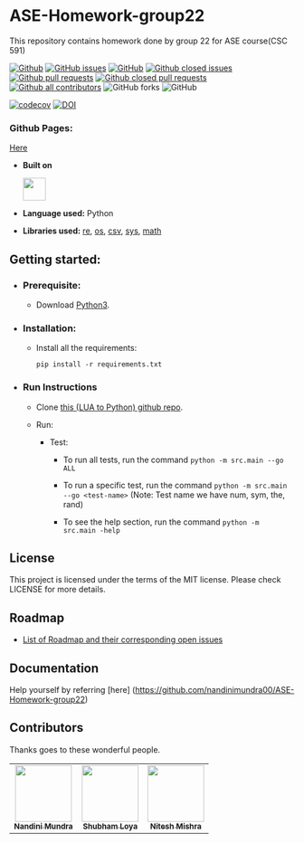 # ASE-Homework-group22

This repository contains homework done by group 22 for ASE course(CSC 591)

[![Github](https://img.shields.io/badge/language-python-red.svg)](https://www.python.org/downloads/)
[![GitHub issues](https://img.shields.io/github/issues-raw/nandinimundra00/ASE-Homework-group22)](https://github.com/nandinimundra00/ASE-Homework-group22/issues)
[![GitHub](https://img.shields.io/github/license/nandinimundra00/ASE-Homework-group22)](https://github.com/nandinimundra00/ASE-Homework-group22/blob/main/LICENSE.md)
[![Github closed issues](https://img.shields.io/github/issues-closed-raw/nandinimundra00/ASE-Homework-group22)](https://github.com/nandinimundra00/ASE-Homework-group22/issues?q=is%3Aissue+is%3Aclosed)
[![Github pull requests](https://img.shields.io/github/issues-pr/nandinimundra00/ASE-Homework-group22?color=red)](https://github.com/nandinimundra00/ASE-Homework-group22/pulls)
[![Github closed pull requests](https://img.shields.io/github/issues-pr-closed/nandinimundra00/ASE-Homework-group22?color=blue)](https://github.com/nandinimundra00/ASE-Homework-group22/pulls?q=is%3Apr+is%3Aclosed)
[![Github all contributors](https://img.shields.io/github/contributors/nandinimundra00/ASE-Homework-group22?color=green)](https://github.com/nandinimundra00/ASE-Homework-group22/graphs/contributors)
![GitHub forks](https://img.shields.io/github/forks/nandinimundra00/ASE-Homework-group22?style=social)
![GitHub](https://img.shields.io/github/license/nandinimundra00/ASE-Homework-group22)

[![codecov](https://codecov.io/gh/nandinimundra00/ASE-Homework-group22/branch/main/graph/badge.svg)](https://codecov.io/gh/nandinimundra00/ASE-Homework-group22)
[![DOI](https://zenodo.org/badge/588330354.svg)](https://zenodo.org/badge/latestdoi/588330354)


<!-- ## Objective? -->

<!-- Converting a LUA based system into python based library.. -->


### Github Pages:
[Here](https://nandinimundra00.github.io/ASE-Homework-group22/)

- **Built on**

  <img src="https://upload.wikimedia.org/wikipedia/commons/c/c3/Python-logo-notext.svg" width="40" height="40" />

- **Language used:** Python
- **Libraries used:** [re](https://docs.python.org/3/library/re.html), [os](https://docs.python.org/3/library/os.html), [csv](https://docs.python.org/3/library/csv.html), [sys](https://docs.python.org/3/library/sys.html), [math](https://docs.python.org/3/library/math.html)

## Getting started:

  - ### Prerequisite:
    - Download [Python3](https://www.python.org/downloads/).

  - ### Installation:
    
    - Install all the requirements:

      `pip install -r requirements.txt`

  - ### Run Instructions

    - Clone [this (LUA to Python) github repo](https://github.com/nandinimundra00/ASE-Homework-group22).
  
    - Run:
    
      - Test:
      
        - To run all tests, run the command `python -m src.main --go ALL`
        
        - To run a specific test, run the command `python -m src.main --go <test-name>`
          (Note: Test name we have num, sym, the, rand)
        
        - To see the help section, run the command `python -m src.main -help`
        

## License
This project is licensed under the terms of the MIT license. Please check LICENSE for more details.

## Roadmap
  - [List of Roadmap and their corresponding open issues](https://github.com/nandinimundra00/ASE-Homework-group22/issues/)

## Documentation
Help yourself by referring [here] (https://github.com/nandinimundra00/ASE-Homework-group22)

## Contributors
Thanks goes to these wonderful people. 

<table>
  <tr>
    <td align="center"><a href="https://github.com/nandinimundra00"><img src="https://avatars.githubusercontent.com/u/38012230?v=4" width="100px;" alt=""/><br/><sub><b>Nandini Mundra</b></sub></a></td>
    <td align="center"><a href="https://github.com/crmgogo"><img src="https://media.licdn.com/dms/image/D5603AQHgm_YIaJdbzw/profile-displayphoto-shrink_100_100/0/1664333061862?e=1679529600&v=beta&t=XBiefkL5u-H_uSwWk475_jpiDMSYd6t3r-wseRrkFek" width="100px;" alt=""/><br/><sub><b>Shubham Loya </b></sub></a></td>
    <td align="center"><a href="https://github.com/nitesh31mishra"><img src="https://avatars.githubusercontent.com/u/54522260?v=4?s=100?v=4" width="100px;" alt=""/><br/><sub><b>Nitesh Mishra</b></sub></a></td>
  </tr>
</table>

